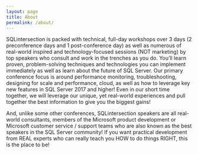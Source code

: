```yaml
---
layout: page
title: About
permalink: /about/
---
```


SQLintersection is packed with technical, full-day workshops over 3 days (2 preconference days and 1 post-conference day) as well as numerous of real-world inspired and technology-focused sessions (NOT marketing) by top speakers who consult and work in the trenches as you do. You’ll learn proven, problem-solving techniques and technologies you can implement immediately as well as learn about the future of SQL Server. Our primary conference focus is around performance monitoring, troubleshooting, designing for scale and performance, cloud, as well as how to leverage key new features in SQL Server 2017 and higher! Even in our short time together, we will leverage our unique, yet real-world experiences and pull together the best information to give you the biggest gains!

And, unlike some other conferences, SQLintersection speakers are all real-world consultants, members of the Microsoft product development or Microsoft customer service / support teams who are also known as the best speakers in the SQL Server community! If you want practical development from REAL experts who can really teach you HOW to do things RIGHT, this is the place to be!

[SQLintersection-organization]: https://devintersection.com/#!/?track=sql
